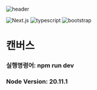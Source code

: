 ![header](https://capsule-render.vercel.app/api?type=waving&color=f25c54&height=250&section=header&text=캔버스&fontSize=90&fontColor=000)

![Next.js](https://img.shields.io/badge/Next.js-000?logo=nextdotjs&logoColor=fff&style=for-the-badge)
![typescript](https://img.shields.io/badge/TypeScript-007ACC?style=for-the-badge&logo=typescript&logoColor=white)
![bootstrap](https://img.shields.io/badge/Bootstrap-563D7C?style=for-the-badge&logo=bootstrap&logoColor=white)

# 캔버스

### 실행명령어: npm run dev

### Node Version: 20.11.1
